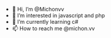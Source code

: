 - 👋 Hi, I’m @Michonvv
- 👀 I’m interested in javascript and php
- 🌱 I’m currently learning c#
- 📫 How to reach me @michon.vv

